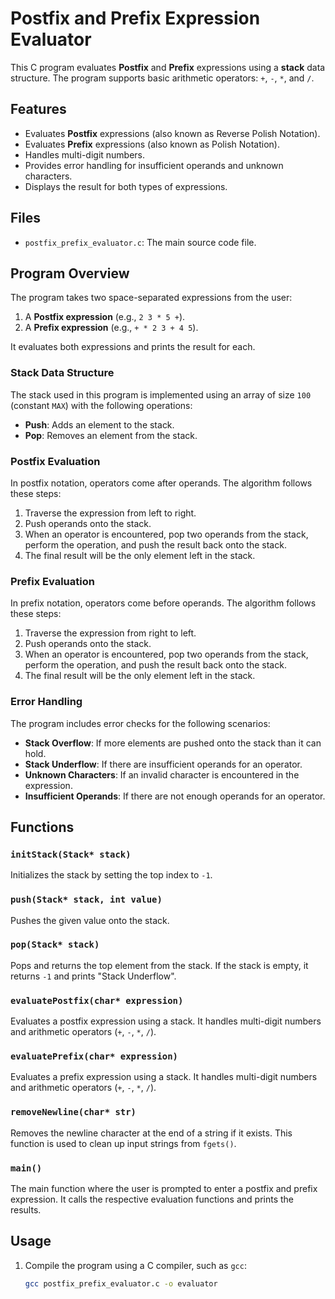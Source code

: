 # Postfix and Prefix Expression Evaluator

This C program evaluates **Postfix** and **Prefix** expressions using a **stack** data structure. The program supports basic arithmetic operators: `+`, `-`, `*`, and `/`.

## Features

- Evaluates **Postfix** expressions (also known as Reverse Polish Notation).
- Evaluates **Prefix** expressions (also known as Polish Notation).
- Handles multi-digit numbers.
- Provides error handling for insufficient operands and unknown characters.
- Displays the result for both types of expressions.

## Files

- `postfix_prefix_evaluator.c`: The main source code file.
  
## Program Overview

The program takes two space-separated expressions from the user:
1. A **Postfix expression** (e.g., `2 3 * 5 +`).
2. A **Prefix expression** (e.g., `+ * 2 3 + 4 5`).

It evaluates both expressions and prints the result for each.

### Stack Data Structure

The stack used in this program is implemented using an array of size `100` (constant `MAX`) with the following operations:
- **Push**: Adds an element to the stack.
- **Pop**: Removes an element from the stack.

### Postfix Evaluation

In postfix notation, operators come after operands. The algorithm follows these steps:
1. Traverse the expression from left to right.
2. Push operands onto the stack.
3. When an operator is encountered, pop two operands from the stack, perform the operation, and push the result back onto the stack.
4. The final result will be the only element left in the stack.

### Prefix Evaluation

In prefix notation, operators come before operands. The algorithm follows these steps:
1. Traverse the expression from right to left.
2. Push operands onto the stack.
3. When an operator is encountered, pop two operands from the stack, perform the operation, and push the result back onto the stack.
4. The final result will be the only element left in the stack.

### Error Handling

The program includes error checks for the following scenarios:
- **Stack Overflow**: If more elements are pushed onto the stack than it can hold.
- **Stack Underflow**: If there are insufficient operands for an operator.
- **Unknown Characters**: If an invalid character is encountered in the expression.
- **Insufficient Operands**: If there are not enough operands for an operator.

## Functions

### `initStack(Stack* stack)`
Initializes the stack by setting the top index to `-1`.

### `push(Stack* stack, int value)`
Pushes the given value onto the stack.

### `pop(Stack* stack)`
Pops and returns the top element from the stack. If the stack is empty, it returns `-1` and prints "Stack Underflow".

### `evaluatePostfix(char* expression)`
Evaluates a postfix expression using a stack. It handles multi-digit numbers and arithmetic operators (`+`, `-`, `*`, `/`).

### `evaluatePrefix(char* expression)`
Evaluates a prefix expression using a stack. It handles multi-digit numbers and arithmetic operators (`+`, `-`, `*`, `/`).

### `removeNewline(char* str)`
Removes the newline character at the end of a string if it exists. This function is used to clean up input strings from `fgets()`.

### `main()`
The main function where the user is prompted to enter a postfix and prefix expression. It calls the respective evaluation functions and prints the results.

## Usage

1. Compile the program using a C compiler, such as `gcc`:
   ```sh
   gcc postfix_prefix_evaluator.c -o evaluator
